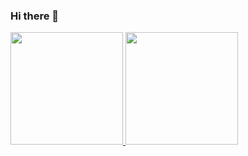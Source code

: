 ### Hi there 👋

<div>
  <a href="https://github.com/SenaNilo">
  <img loading="lazy" height="180em" src="https://github-readme-stats.vercel.app/api/top-langs/?username=SenaNilo&layout=compact&langs_count=7&theme=dracula"/>
  <img loading="lazy" height="180em" src="https://github-readme-stats.vercel.app/api?username=SenaNilo&show_icons=true&theme=dracula&include_all_commits=true&count_private=true"/>
</div>

<!--
**SenaNilo/SenaNilo** is a ✨ _special_ ✨ repository because its `README.md` (this file) appears on your GitHub profile.

Here are some ideas to get you started:

- 🔭 I’m currently working on ...
- 🌱 I’m currently learning ...
- 👯 I’m looking to collaborate on ...
- 🤔 I’m looking for help with ...
- 💬 Ask me about ...
- 📫 How to reach me: ...
- 😄 Pronouns: ...
- ⚡ Fun fact: ...
-->
